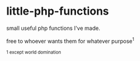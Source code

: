 # little-php-functions
small useful php functions I've made.

free to whoever wants them for whatever purpose<sup>1</sup>



<sub>1 except world domination</sub>
